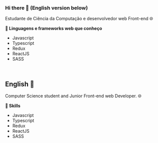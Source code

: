 ### Hi there 👋 (English version below)

Estudante de Ciência da Computação e desenvolvedor web Front-end 🌐

**🔬 Linguagens e frameworks web que conheço**
- Javascript
- Typescript
- Redux
- ReactJS
- SASS

<br>

## English 🍁

Computer Science student and Junior Front-end web Developer. 🌐

**🔬 Skills**
- Javascript
- Typescript
- Redux
- ReactJS
- SASS
